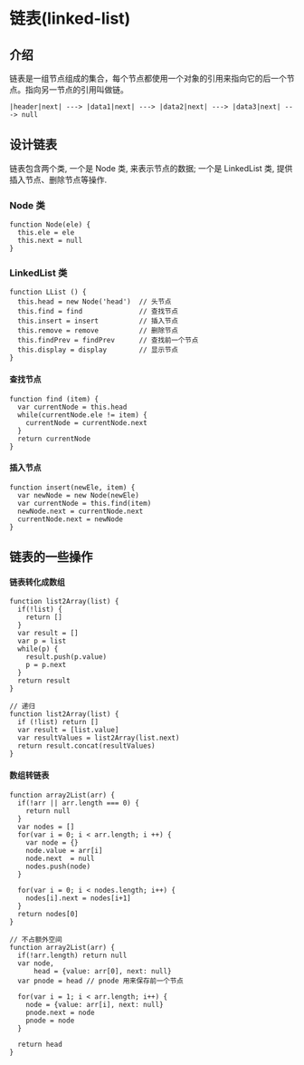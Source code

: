 # 链表(linked-list)


## 介绍

链表是一组节点组成的集合，每个节点都使用一个对象的引用来指向它的后一个节点。指向另一节点的引用叫做链。

```
|header|next| ---> |data1|next| ---> |data2|next| ---> |data3|next| ---> null
```

## 设计链表

链表包含两个类, 一个是 Node 类, 来表示节点的数据; 一个是 LinkedList 类, 提供插入节点、删除节点等操作.


### Node 类


```
function Node(ele) {
  this.ele = ele
  this.next = null
}
```


### LinkedList 类

```
function LList () {
  this.head = new Node('head')  // 头节点
  this.find = find              // 查找节点
  this.insert = insert          // 插入节点
  this.remove = remove          // 删除节点
  this.findPrev = findPrev      // 查找前一个节点
  this.display = display        // 显示节点
}

```

#### 查找节点

```
function find (item) {
  var currentNode = this.head
  while(currentNode.ele != item) {
    currentNode = currentNode.next
  }
  return currentNode
}
```


#### 插入节点

```
function insert(newEle, item) {
  var newNode = new Node(newEle)
  var currentNode = this.find(item)
  newNode.next = currentNode.next
  currentNode.next = newNode
}
```



## 链表的一些操作

#### 链表转化成数组

```
function list2Array(list) {
  if(!list) {
    return []
  }
  var result = []
  var p = list
  while(p) {
    result.push(p.value)
    p = p.next
  }
  return result
}

// 递归
function list2Array(list) {
  if (!list) return []
  var result = [list.value]
  var resultValues = list2Array(list.next)
  return result.concat(resultValues)
}
```


#### 数组转链表

```
function array2List(arr) {
  if(!arr || arr.length === 0) {
    return null
  }
  var nodes = []
  for(var i = 0; i < arr.length; i ++) {
    var node = {}
    node.value = arr[i]
    node.next  = null
    nodes.push(node)
  }

  for(var i = 0; i < nodes.length; i++) {
    nodes[i].next = nodes[i+1]
  }
  return nodes[0]
}

// 不占额外空间
function array2List(arr) {
  if(!arr.length) return null
  var node,
      head = {value: arr[0], next: null}
  var pnode = head // pnode 用来保存前一个节点
  
  for(var i = 1; i < arr.length; i++) {
    node = {value: arr[i], next: null}
    pnode.next = node
    pnode = node
  }
  
  return head
}
```
